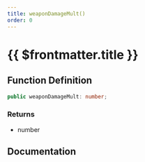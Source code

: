 ```yaml
---
title: weaponDamageMult()
order: 0
---
```


# {{ $frontmatter.title }}

<!--@include: ./weaponDamageMult_partial_header.md-->

## Function Definition

```ts
public weaponDamageMult: number;
```

### Returns

* number

## Documentation

<!--@include: ./weaponDamageMult_partial_footer.md-->
